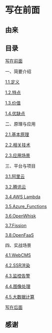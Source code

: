# 写在前面

## 由来

## 目录

[写在前面](/preface.html)

一、简要介绍

[1.1.定义](/01.simple_introduction/1.1.定义.html)

[1.2.特点](/01.simple_introduction/1.2.特点.html)

[1.3.价值](/01.simple_introduction/1.3.价值.html)

[1.4.优缺点](/01.simple_introduction/1.4.优缺点.html)

二、原理与应用

[2.1.基本原理](/02.principles_and_applications/2.1.基本原理.html)

[2.2.相关技术](/02.principles_and_applications/2.2.相关技术.html)

[2.3.应用场景](/02.principles_and_applications/2.3.应用场景.html)

三、平台与项目

[3.1.阿里云](/03.platforms_and_projects/3.1.阿里云.html)

[3.2.腾讯云](/03.platforms_and_projects/3.2.腾讯云.html)

[3.4.AWS Lambda](/03.platforms_and_projects/3.4.AWS_Lambda.html)

[3.5.Azure_Functions](/03.platforms_and_projects/3.5.Azure_Functions.html)

[3.6.OpenWhisk](/03.platforms_and_projects/3.6.OpenWhisk.html)

[3.7.Fission](/03.platforms_and_projects/3.7.Fission.html)

[3.8.OpenFaaS](/03.platforms_and_projects/3.8.OpenFaaS.html)

四、实战场景

[4.1.WebCMS](/04.practical_combat_scenarios/4.1.WebCMS.html)

[4.2.SSR渲染](/04.practical_combat_scenarios/4.2.SSR渲染.html)

[4.3.监控告警](/04.practical_combat_scenarios/4.3.监控告警.html)

[4.4.图像处理](/04.practical_combat_scenarios/4.4.图像处理.html)

[4.5.大数据计算](/04.practical_combat_scenarios/4.5.大数据计算.html)

[写在后面](/postscript.html)

## 感谢

